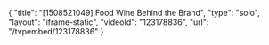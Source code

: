 {
    "title": "[1508521049] Food   Wine  Behind the Brand",
    "type": "solo",
    "layout": "iframe-static",
    "videoId": "123178836",
    "url": "\/tvpembed\/123178836"
}